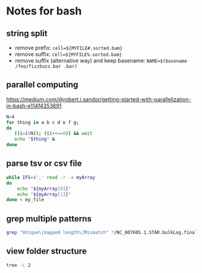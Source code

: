 # Notes for bash

## string split
* remove prefix: `cell=${MYFILE#.sorted.bam}`
* remove suffix: `cell=${MYFILE%.sorted.bam}`
* remove suffix (alternative way) and keep basename:
  `NAME=$(basename /foo/fizzbuzz.bar .bar)`




## parallel computing

https://medium.com/@robert.i.sandor/getting-started-with-parallelization-in-bash-e114f4353691

```bash
N=4
for thing in a b c d e f g; 
do 
   ((i=i%N)); ((i++==0)) && wait
   echo "$thing" &
done
```
## parse tsv or csv file

```bash
while IFS=$',' read -r -a myArray
do
    echo "${myArray[0]}"
    echo "${myArray[1]}"
done < my_file
```


## grep multiple patterns

```bash
grep "Unique\|mapped length\|Mismatch" */NC_007605.1.STAR.bulkLog.final.out
```

## view folder structure

```bash
tree -L 2
```
